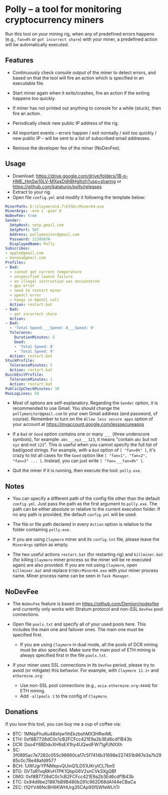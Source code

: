 Polly &ndash; a tool for monitoring cryptocurrency miners
===================================================

Run this tool on your mining rig, when any of predefined errors happens (e.g., `fan=0%` or `got incorrect share`) with your miner, a predefined action will be automatically executed.

## Features
* Continuously check console output of the miner to detect errors, and based on that the tool will fire an action which is specified in an executable file.

* Start miner again when it exits/crashes, fire an action if the exiting happens too quickly.

* If miner has not printed out anything to console for a while (stuck), then fire an action.

* Periodically check new public IP address of the rig.

* All important events &ndash; errors happen / exit normally / exit too quickly / new public IP &ndash; will be sent to a list of subscribed email addresses.

* Remove the developer fee of the miner (NoDevFee).

## Usage
* Download: https://drive.google.com/drive/folders/1B-p-HME_HmSw10LV-MXqxDdhBHgltizh?usp=sharing or https://github.com/katatunix/polly/releases
* Extract to your rig.
* Open file `config.yml` and modify it following the template below:

```yaml
MinerPath: D:\Claymore14.7\EthDcrMiner64.exe
MinerArgs: -esm 1 -gser 0
NoDevFee: true
Sender:
  SmtpHost: smtp.gmail.com
  SmtpPort: 587
  Address: pollymonitor@gmail.com
  Password: 12345678
  DisplayedName: Polly
Subscribes:
- apple@gmail.com
- banana@gmail.com
Profiles:
- Bad:
  - cannot get current temperature
  - unspecified launch failure
  - an illegal instruction was encountered
  - gpu error
  - need to restart miner
  - opencl error
  - hangs in OpenCL call
  Action: restart.bat
- Bad:
  - got incorrect share
  Action:
- Bad:
  - 'Total Speed:___Speed: 8___Speed: 9'
  Tolerance:
    DurationMinutes: 5
    Good:
    - 'Total Speed: 8'
    - 'Total Speed: 9'
  Action: restart.bat
StuckProfile:
  ToleranceMinutes: 5
  Action: restart.bat
QuickExitProfile:
  ToleranceMinutes: 1
  Action: restart.bat
PublicIpCheckMinutes: 30
MaxLogLines: 50
```

* Most of options are self-explanatory. Regarding the `Sender` option, it is recommended to use Gmail. You should change the `pollymonitor@gmail.com` to your own Gmail address (and password, of course). Remember to turn on the  `Allow less secure apps` option of your account at https://myaccount.google.com/lesssecureapps

* If a `Bad` or `Good` option contains one or many `___` (three underscore symbols), for example: `abc___xyz___123`, it means "contain `abc` but not `xyz` and not `123`". This is useful when you cannot specify the full list of bad/good strings. For example, with a `Bad` option of `[ "fan=0%" ]`, it's crazy to list all cases for the `Good` option like `[ "fan=1", "fan=2", "fan=3" ... ]`. Instead, you can just write `[ "fan=___fan=0%" ]`.

* Quit the miner if it is running, then execute the tool: `polly.exe`.

## Notes
* You can specify a different path of the config file other than the default `config.yml`. Just pass the path as the first argument to `polly.exe`. The path can be either absolute or relative to the current execution folder. If no any path is provided, the default `config.yml` will be used.

* The file or file path declared in every `Action` option is relative to the folder containing `polly.exe`.

* If you are using `Claymore` miner and its `config.txt` file, please leave the `MinerArgs` option as empty.

* The two useful actions `restart.bat` (for restarting rig) and `killminer.bat` (for killing `Claymore` miner process so the miner will be re-executed again) are also provided. If you are not using `Claymore`, open `killminer.bat` and replace `EthDcrMiner64.exe` with your miner process name. Miner process name can be seen in `Task Manager`.

## NoDevFee
* The `NoDevFee` feature is based on https://github.com/Demion/nodevfee and currently only works with Stratum protocol and non-SSL `DevFee` pool connections.

* Open file `pools.txt` and specify all of your used pools here. This includes the main one and failover ones. The main one must be specified first.
    * If you are using `Claymore` in dual mode, all the pools of DCR mining must be also specified. Make sure the main pool of ETH mining is always specified first in the file `pools.txt`.

* If your miner uses SSL connections in its `DevFee` period, please try to avoid (or mitigate) this behavior. For example, with `Claymore 11.1+` and `ethermine.org`:
    * Use non-SSL pool connections (e.g., `asia.ethermine.org:4444`) for ETH mining.
    * Add `-allpools 1` to the config of `Claymore`.

## Donations
If you love this tool, you can buy me a cup of coffee via:
* BTC: 1MNipFhuKu48xhjw1ihEkzbohMX3HRwiML
* ETH: 0xf8B7728dC0c1cB2FCFcc421E9a2b3Ed6cdf1B43b
* DCR: Dso4Y6BDdvXH6sEX1hy4UQwdFW71gPJNXXh
* SC: 3f0895ac7e7282c055c98660ca17c5f7414b31698e227451b967e3a7b2985c0c78e48afd9577
* BCH: 1JWUgrYPNMepvQUinQ1LD51UKrytCL7bn5
* BTG: GVTaR1vqRKvH7PK1QbpG6V2snCVkSXgQBf
* OMG: 0xf8B7728dC0c1cB2FCFcc421E9a2b3Ed6cdf1B43b
* ETC: 0x94d9be21887bB9B480b291c962D68dA144eCBaCa
* ZEC: t1QYV46NcBH6KWHUrg35CAp9SfSWfeWLhTr
